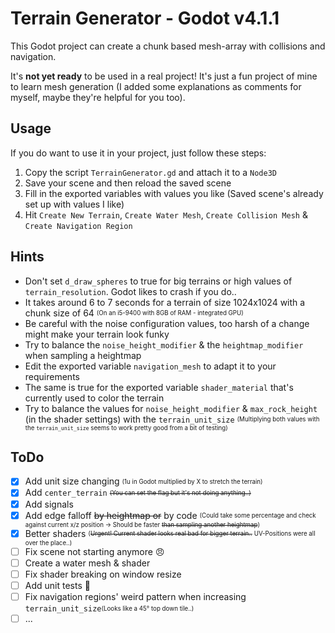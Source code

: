 # Terrain Generator - Godot v4.1.1  
This Godot project can create a chunk based mesh-array with collisions and navigation.  

It's **not yet ready** to be used in a real project! It's just a fun project of mine to learn mesh generation (I added some explanations as comments for myself, maybe they're helpful for you too).  

## Usage  
If you do want to use it in your project, just follow these steps:  
1) Copy the script ``TerrainGenerator.gd`` and attach it to a ``Node3D``  
2) Save your scene and then reload the saved scene  
3) Fill in the exported variables with values you like (Saved scene's already set up with values I like)  
4) Hit ``Create New Terrain``, ``Create Water Mesh``, ``Create Collision Mesh`` & ``Create Navigation Region``  

## Hints  
- Don't set ``d_draw_spheres`` to true for big terrains or high values of ``terrain_resolution``. Godot likes to crash if you do..  
- It takes around 6 to 7 seconds for a terrain of size 1024x1024 with a chunk size of 64 <sub><sup>(On an i5-9400 with 8GB of RAM - integrated GPU)</sup></sub>  
- Be careful with the noise configuration values, too harsh of a change might make your terrain look funky  
- Try to balance the ``noise_height_modifier`` & the ``heightmap_modifier`` when sampling a heightmap  
- Edit the exported variable ``navigation_mesh`` to adapt it to your requirements  
- The same is true for the exported variable ``shader_material`` that's currently used to color the terrain  
- Try to balance the values for ``noise_height_modifier`` & ``max_rock_height`` (in the shader settings) with the ``terrain_unit_size`` <sub><sup>(Multiplying both values with the ``terrain_unit_size`` seems to work pretty good from a bit of testing)<sub><sup>  

## ToDo  
- [x] Add unit size changing <sub><sup>(1u in Godot multiplied by X to stretch the terrain)<sub><sup>  
- [x] Add ``center_terrain`` <sub><sup>~~(You can set the flag but it's not doing anything..)~~</sup></sub>  
- [x] Add signals  
- [x] Add edge falloff ~~by heightmap or~~ by code <sub><sup>(Could take some percentage and check against current x/z position -> Should be faster ~~than sampling another heightmap~~)</sub></sup>  
- [x] Better shaders <sub><sup>(~~Urgent! Current shader looks real bad for bigger terrain..~~ UV-Positions were all over the place..)</sup></sub>  
- [ ] Fix scene not starting anymore :angry:  
- [ ] Create a water mesh & shader  
- [ ] Fix shader breaking on window resize  
- [ ] Add unit tests :see_no_evil:  
- [ ] Fix navigation regions' weird pattern when increasing ``terrain_unit_size``<sub><sup>(Looks like a 45° top down tile..)</sup></sub>  
- [ ] ...  
